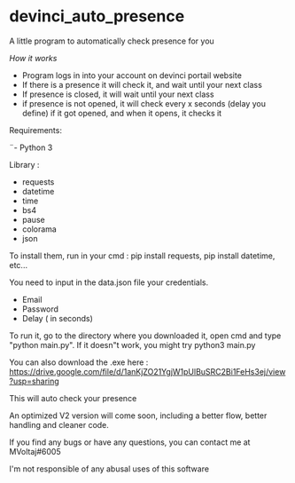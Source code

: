 # devinci_auto_presence
A little program to automatically check presence for you

*How it works*

- Program logs in into your account on devinci portail website
- If there is a presence it will check it, and wait until your next class
- If presence is closed, it will wait until your next class
- if presence is not opened, it will check every x seconds (delay you define) if it got opened, and when it opens, it checks it

Requirements:

¨- Python 3

Library :
- requests
- datetime
- time
- bs4
- pause
- colorama
- json

To install them, run in your cmd : pip install requests, pip install datetime, etc...

You need to input in the data.json file your credentials.
- Email
- Password
- Delay ( in seconds)

To run it, go to the directory where you downloaded it, open cmd and type "python main.py".
If it doesn"t work, you might try python3 main.py

You can also download the .exe here : https://drive.google.com/file/d/1anKjZO21YgjW1pUlBuSRC2Bi1FeHs3ej/view?usp=sharing

This will auto check your presence

An optimized V2 version will come soon, including a better flow, better handling and cleaner code.


If you find any bugs or have any questions, you can contact me at MVoltaj#6005

I'm not responsible of any abusal uses of this software
